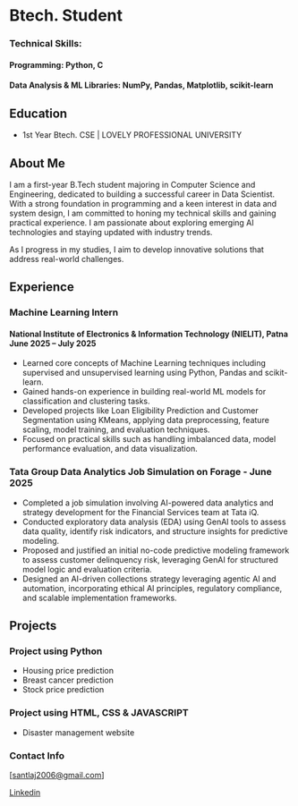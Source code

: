 # Btech. Student

### Technical Skills: 
#### Programming: Python, C
#### Data Analysis & ML Libraries: NumPy, Pandas, Matplotlib, scikit-learn

## Education
- 1st Year Btech. CSE | LOVELY PROFESSIONAL UNIVERSITY

## About Me

 I am a first-year B.Tech student majoring in Computer Science and Engineering, dedicated to building a successful career in Data Scientist. With a strong foundation in programming and a keen interest in data and system design, I am committed to honing my technical skills and gaining practical experience. I am passionate about exploring emerging AI technologies and staying updated with industry trends.

As I progress in my studies, I aim to develop innovative solutions that address real-world challenges.

## Experience

### Machine Learning Intern
#### National Institute of Electronics & Information Technology (NIELIT), Patna                       June 2025 – July 2025
-	Learned core concepts of Machine Learning techniques including supervised and unsupervised learning using Python, Pandas and scikit-learn.
-	Gained hands-on experience in building real-world ML models for classification and clustering tasks.
- Developed projects like Loan Eligibility Prediction and Customer Segmentation using KMeans, applying data preprocessing, feature scaling, model training, and evaluation techniques.
- Focused on practical skills such as handling imbalanced data, model performance evaluation, and data visualization.


### Tata Group Data Analytics Job Simulation on Forage - June 2025
- Completed a job simulation involving AI-powered data analytics and strategy development for the Financial Services team at Tata iQ.
- Conducted exploratory data analysis (EDA) using GenAI tools to assess data quality, identify risk indicators, and structure insights for predictive modeling.
- Proposed and justified an initial no-code predictive modeling framework to assess customer delinquency risk, leveraging GenAI for structured model logic and evaluation criteria.
- Designed an AI-driven collections strategy leveraging agentic AI and automation, incorporating ethical AI principles, regulatory compliance, and scalable implementation frameworks.

## Projects
### Project using Python
- Housing price prediction
- Breast cancer prediction
- Stock price prediction

### Project using HTML, CSS & JAVASCRIPT
- Disaster management website


### Contact Info

[santlaj2006@gmail.com]

[Linkedin](https://www.linkedin.com/in/santlaj-kumar-mehta-23541a320)

